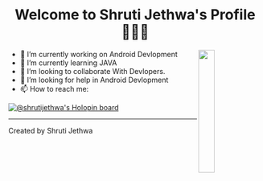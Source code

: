 <h1 align='center' font-size="25px"> Welcome to Shruti Jethwa's Profile🙋🏻‍♀️ </h1>
<img src="https://user-images.githubusercontent.com/77672199/194724016-5ea1e47b-0468-4966-af18-6f1a59cc127b.jpg" width="25%" height="25%" align='right' display='block'></img>
                                                              

- 🔭 I’m currently working on Android Devlopment
- 🌱 I’m currently learning JAVA
- 👯 I’m looking to collaborate With Devlopers.
- 🤔 I’m looking for help in Android Devlopment
- 📫 How to reach me: 



  

     
[![@shrutijethwa's Holopin board](https://holopin.io/api/user/board?user=shrutijethwa)](https://holopin.io/@shrutijethwa)

<hr weight="bold"></hr>
<footer>
  <p>Created by Shruti Jethwa</p>
</footer>

   


